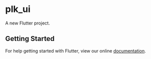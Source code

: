 # plk_ui

A new Flutter project.

## Getting Started

For help getting started with Flutter, view our online
[documentation](https://flutter.io/).
